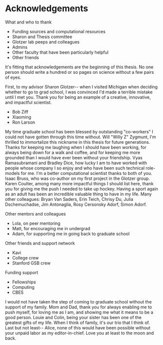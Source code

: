 # Acknowledgements

What and who to thank
- Funding sources and computational resources
- Sharon and Thesis committee
- Glotzer lab peeps and colleagues
- Admins
- Other faculty that have been particularly helpful
- Other friends

It's fitting that acknowledgements are the beginning of this thesis.
No one person should write a hundred or so pages on science without a few pairs of eyes.

First, to my advisor Sharon Glotzer-- when I visited Michigan when deciding whether to go to grad school, I was convinced I'd made a terrible mistake until I met you.
Thank you for being an example of a creative, innovative, and impactful scientist.
- Bob Ziff
- Xiaoming
- Ron Larson

My time graduate school has been blessed by outstanding "co-workers" I could not have gotten through this time without.
Will "Willy Z" Zygmunt, I'm thrilled to immortalize this nickname in this thesis for future generations.
Thanks for keeping me laughing when I should have been working, for always being down for a walk and coffee, and for keeping me more grounded than I would have ever been without your friendship.
Vyas Ramasubramani and Bradley Dice, how lucky I am to have worked with people whose company I so enjoy and who have been such technical role-models for me.
I'm a better computational scientist thanks to both of you.
Isaac Bruss, who was co-author on my first project in the Glotzer group.
Karen Coulter, among many more impactful things I should list here, thank you for giving me the push I needed to take up hockey.
Having a sport again as an adult has been an incredible valuable thing to have in my life.
Many other colleagues: Bryan Van Saders, Erin Teich, Chrisy Du, Julia Dschemuchadse, Jim Antonaglia, Rosy Cersonsky Adorf, Simon Adorf.

Other mentors and colleagues
- Lola, on peer mentoring
- Matt, for encouraging me in undergrad
- Adam, for supporting me in going back to graduate school

Other friends and support network
- Kavi
- College crew
- Stanford GSB crew

Funding support
- Fellowships
- Computing
- CBES

I would not have taken the step of coming to graduate school without the support of my family.
Mom and Dad, thank you for always enabling me to push myself, for loving me as I am, and showing me what it means to be a good person.
Louie and Colin, being your sister has been one of the greatest gifts of my life.
When I think of family, it's our trio that I think of.
Last but not least-- Alice, none of this would have been possible without your unpaid labor as my editor-in-chief.
Love you at least to the moon and back.
